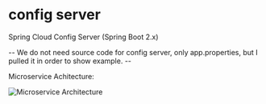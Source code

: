 # config server
Spring Cloud Config Server (Spring Boot 2.x)

-- We do not need source code for config server, only app.properties, but I pulled it in order to show example. --

Microservice Achitecture:

![Microservice Architecture](https://user-images.githubusercontent.com/13574195/104824610-aa314500-586c-11eb-9106-d4aa313d5317.jpg?raw=true)
